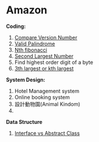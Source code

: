 # Amazon

**Coding:**
1. [Compare Version Number](string/compare_version_numbers.md)
2. [Valid Palindrome](string/valid_palindrome.md)
3. [Nth fibonacci](http://www.geeksforgeeks.org/program-for-nth-fibonacci-number/)
4. [Second Largest Number](array/find_second_largest_number.md)
5. Find highest order digit of a byte
6. [3th largest or kth largest](http://www.geeksforgeeks.org/k-largestor-smallest-elements-in-an-array/)

**System Design:**
1. Hotel Management system
2. Online booking system
3. 設計動物園(Animal Kindom)
4. 

**Data Structure**
1. [Interface vs Abstract Class](http://www.programmerinterview.com/index.php/java-questions/interface-vs-abstract-class/)
